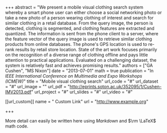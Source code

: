 +++
abstract = "We present a mobile visual clothing search system whereby a smart phone user can either choose a social networking photo or take a new photo of a person wearing clothing of interest and search for similar clothing in a retail database. From the query image, the person is detected, clothing is segmented, and clothing features are extracted and quantized. The information is sent from the phone client to a server, where the feature vector of the query image is used to retrieve similar clothing products from online databases. The phone's GPS location is used to re-rank results by retail store location. State of the art work focuses primarily on the recognition of a diverse range of clothing offline and pays little attention to practical applications. Evaluated on a challenging dataset, the system is relatively fast and achieves promising results."
authors = ["GA Cushen", "MS Nixon"]
date = "2013-07-01"
math = true
publication = "In *IEEE International Conference on Multimedia and Expo Workshops (ICMEW)*"
title = "Mobile visual clothing search"
url_code = "#"
url_dataset = "#"
url_image = ""
url_pdf = "http://eprints.soton.ac.uk/352095/1/Cushen-IMV2013.pdf"
url_project = "#"
url_slides = "#"
url_video = "#"

[[url_custom]]
name = " Custom Link"
url = "http://www.example.org"

+++

More detail can easily be written here using *Markdown* and $\rm \LaTeX$ math code.